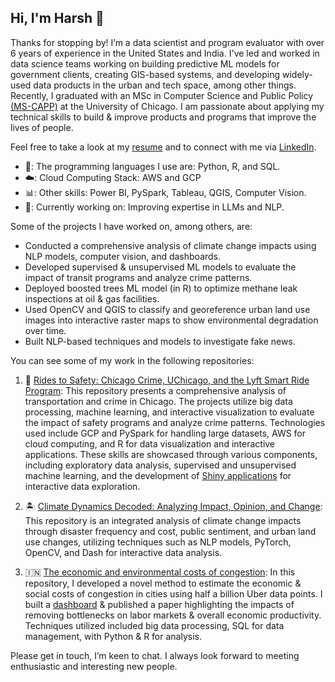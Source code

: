 ## Hi, I'm Harsh 👋

Thanks for stopping by! I’m a data scientist and program evaluator with over 6 years of experience in the United States and India. I've led and worked in data science teams working on building predictive ML models for government clients, creating GIS-based systems, and developing widely-used data products in the urban and tech space, among other things. Recently, I graduated with an MSc in Computer Science and Public Policy [(MS-CAPP)](https://capp.uchicago.edu/) at the University of Chicago. I am passionate about applying my technical skills to build & improve products and programs that improve the lives of people. 

Feel free to take a look at my [resume](https://github.com/hvpachisia/hvpachisia/blob/004c35f6e0097e21d906db8b7c1d7c6e3920f732/resume/Harsh%20Vardhan%20Pachisia_DSPrivateResume_July%202024.pdf) and to connect with me via [LinkedIn](https://www.linkedin.com/in/hvpachisia/).

- 🐍: The programming languages I use are: Python, R, and SQL.
- ☁️: Cloud Computing Stack: AWS and GCP
- 📊: Other skills: Power BI, PySpark, Tableau, QGIS, Computer Vision.
- 📖: Currently working on: Improving expertise in LLMs and NLP.

Some of the projects I have worked on, among others, are:

- Conducted a comprehensive analysis of climate change impacts using NLP models, computer vision, and dashboards.
- Developed supervised & unsupervised ML models to evaluate the impact of transit programs and analyze crime patterns.
- Deployed boosted trees ML model (in R) to optimize methane leak inspections at oil & gas facilities.
- Used OpenCV and QGIS to classify and georeference urban land use images into interactive raster maps to show environmental degradation over time.
- Built NLP-based techniques and models to investigate fake news.

You can see some of my work in the following repositories:

1) 🚓 [Rides to Safety: Chicago Crime, UChicago, and the Lyft Smart Ride Program](https://github.com/hvpachisia/chicago_transport_crime): This repository presents a comprehensive analysis of transportation and crime in Chicago. The projects utilize big data processing, machine learning, and interactive visualization to evaluate the impact of safety programs and analyze crime
patterns. Technologies used include GCP and PySpark for handling large datasets, AWS for cloud computing, and R for data visualization and interactive applications. These skills are showcased through various components, including exploratory data analysis, supervised and unsupervised machine learning, and the development of [Shiny applications](https://harshpachisia.shinyapps.io/uchicago-crime-notebook/) for interactive data exploration.

2) 🏝️ [Climate Dynamics Decoded: Analyzing Impact, Opinion, and Change](https://github.com/hvpachisia/climate_impact_analysis): This repository is an integrated analysis of climate change impacts through disaster frequency and cost, public sentiment, and urban land use changes, utilizing techniques such as NLP models, PyTorch, OpenCV, and Dash for interactive data analysis.

3) 🇮🇳 [The economic and environmental costs of congestion](https://github.com/hvpachisia/Urban-Mobility): In this repository, I developed a novel method to estimate the economic & social costs of congestion in cities using half a billion Uber data points. I built a [dashboard](https://www.urbanflux.org/mumbai_app/) & published a paper highlighting the impacts of removing bottlenecks on labor markets & overall economic productivity. Techniques utilized included big data processing, SQL for data management, with Python & R for analysis.

Please get in touch, I’m keen to chat. I always look forward to meeting enthusiastic and interesting new people.
